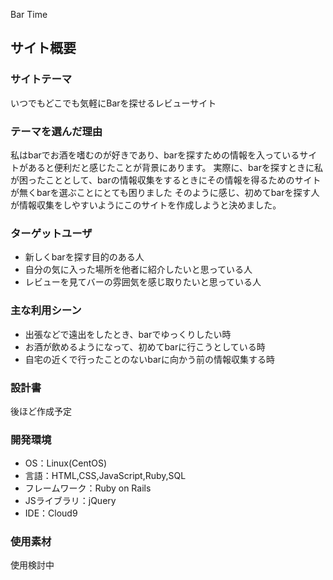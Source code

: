 Bar Time
​
## サイト概要
### サイトテーマ

​いつでもどこでも気軽にBarを探せるレビューサイト


### テーマを選んだ理由

私はbarでお酒を嗜むのが好きであり、barを探すための情報を入っているサイトがあると便利だと感じたことが背景にあります。
実際に、barを探すときに私が困ったこととして、barの情報収集をするときにその情報を得るためのサイトが無くbarを選ぶことにとても困りました
そのように感じ、初めてbarを探す人が情報収集をしやすいようにこのサイトを作成しようと決めました。

### ターゲットユーザ

- 新しくbarを探す目的のある人
- 自分の気に入った場所を他者に紹介したいと思っている人
- レビューを見てバーの雰囲気を感じ取りたいと思っている人

### 主な利用シーン

- 出張などで遠出をしたとき、barでゆっくりしたい時
- お酒が飲めるようになって、初めてbarに行こうとしている時
- 自宅の近くで行ったことのないbarに向かう前の情報収集する時


### 設計書

​後ほど作成予定


### 開発環境

- OS：Linux(CentOS)
- 言語：HTML,CSS,JavaScript,Ruby,SQL
- フレームワーク：Ruby on Rails
- JSライブラリ：jQuery
- IDE：Cloud9
​

### 使用素材

使用検討中